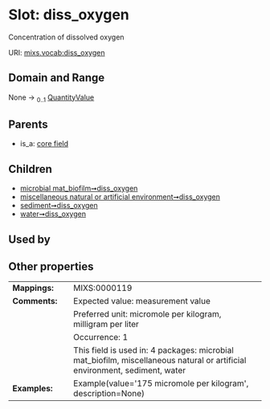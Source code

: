 
# Slot: diss_oxygen


Concentration of dissolved oxygen

URI: [mixs.vocab:diss_oxygen](https://w3id.org/mixs/vocab/diss_oxygen)


## Domain and Range

None &#8594;  <sub>0..1</sub> [QuantityValue](QuantityValue.md)

## Parents

 *  is_a: [core field](core_field.md)

## Children

 *  [microbial mat_biofilm➞diss_oxygen](microbial_mat_biofilm_diss_oxygen.md)
 *  [miscellaneous natural or artificial environment➞diss_oxygen](miscellaneous_natural_or_artificial_environment_diss_oxygen.md)
 *  [sediment➞diss_oxygen](sediment_diss_oxygen.md)
 *  [water➞diss_oxygen](water_diss_oxygen.md)

## Used by


## Other properties

|  |  |  |
| --- | --- | --- |
| **Mappings:** | | MIXS:0000119 |
| **Comments:** | | Expected value: measurement value |
|  | | Preferred unit: micromole per kilogram, milligram per liter |
|  | | Occurrence: 1 |
|  | | This field is used in: 4 packages: microbial mat_biofilm, miscellaneous natural or artificial environment, sediment, water |
| **Examples:** | | Example(value='175 micromole per kilogram', description=None) |

